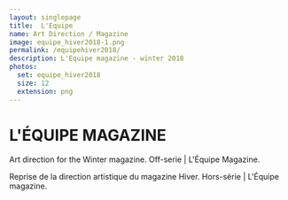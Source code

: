 ```yaml
---
layout: singlepage
title:  L'Equipe
name: Art Direction / Magazine
image: equipe_hiver2018-1.png
permalink: /equipehiver2018/
description: L'Equipe magazine - winter 2018
photos:
  set: equipe_hiver2018
  size: 12
  extension: png
---
```


<h1>
L'ÉQUIPE MAGAZINE
</h1>

<p>
Art direction for the Winter magazine.
Off-serie | L'Équipe Magazine.
​</p>
<p>
Reprise de la direction artistique du magazine Hiver.
Hors-série | L'Équipe magazine.
</p>
